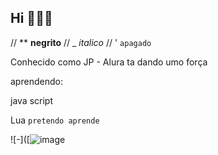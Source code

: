 ## Hi 🤫🧏‍♂️

// ** **negrito**
// _  _italico_
// ' `apagado`

Conhecido como JP - Alura ta dando umo força 


aprendendo:

java script

Lua `pretendo aprende`


![-]([![image](https://github.e6970c](https://media1.tenor.com/m/CvWsoKBro-4AAAAd/my-honest-reaction-my-honest-reaction-meme.gif)
)

